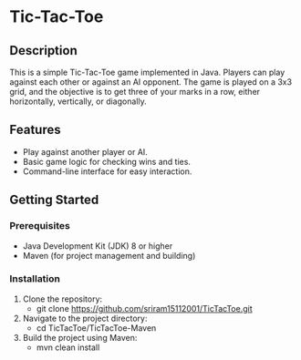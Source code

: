 # Tic-Tac-Toe

## Description

This is a simple Tic-Tac-Toe game implemented in Java. Players can play against each other or against an AI opponent. The game is played on a 3x3 grid, and the objective is to get three of your marks in a row, either horizontally, vertically, or diagonally.

## Features

- Play against another player or AI.
- Basic game logic for checking wins and ties.
- Command-line interface for easy interaction.

## Getting Started

### Prerequisites

- Java Development Kit (JDK) 8 or higher
- Maven (for project management and building)

### Installation

1. Clone the repository:
   - git clone https://github.com/sriram15112001/TicTacToe.git
2. Navigate to the project directory:
   - cd TicTacToe/TicTacToe-Maven
3. Build the project using Maven:
   - mvn clean install
